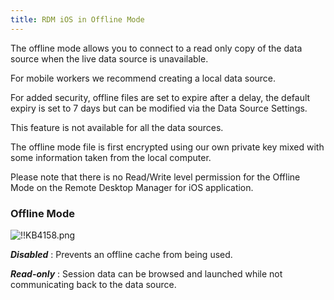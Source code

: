 ```yaml
---
title: RDM iOS in Offline Mode
---
```

The offline mode allows you to connect to a read only copy of the data source when the live data source is unavailable.  

For mobile workers we recommend creating a local data source.  

For added security, offline files are set to expire after a delay, the default expiry is set to 7 days but can be modified via the Data Source Settings.  

This feature is not available for all the data sources.  

The offline mode file is first encrypted using our own private key mixed with some information taken from the local computer.  

Please note that there is no Read/Write level permission for the Offline Mode on the Remote Desktop Manager for iOS application.  

### Offline Mode

![!!KB4158.png](https://webdevolutions.azureedge.net/docs/en/kb/KB4158.png)  

***Disabled*** : Prevents an offline cache from being used.  

***Read-only*** : Session data can be browsed and launched while not communicating back to the data source.
